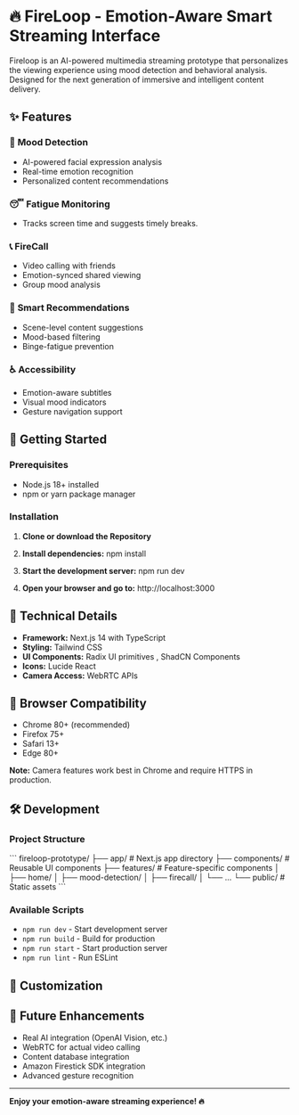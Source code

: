# 🔥 FireLoop - Emotion-Aware Smart Streaming Interface

Fireloop is an AI-powered multimedia streaming prototype that personalizes the viewing experience using mood detection and behavioral analysis. Designed for the next generation of immersive and intelligent content delivery.

## ✨ Features

### 🧠 **Mood Detection**
- AI-powered facial expression analysis
- Real-time emotion recognition
- Personalized content recommendations

### 😴 **Fatigue Monitoring**
- Tracks screen time and suggests timely breaks.

### 📞 **FireCall**
- Video calling with friends
- Emotion-synced shared viewing
- Group mood analysis

### 🎯 **Smart Recommendations**
- Scene-level content suggestions
- Mood-based filtering
- Binge-fatigue prevention

### ♿ **Accessibility**
- Emotion-aware subtitles
- Visual mood indicators
- Gesture navigation support


## 🚀 Getting Started

### Prerequisites
- Node.js 18+ installed
- npm or yarn package manager

### Installation

1. **Clone or download the Repository**

2. **Install dependencies:**
   npm install

3. **Start the development server:**
   npm run dev

4. **Open your browser and go to:**
   http://localhost:3000


## 🔧 Technical Details

- **Framework:** Next.js 14 with TypeScript
- **Styling:** Tailwind CSS
- **UI Components:** Radix UI primitives , ShadCN Components
- **Icons:** Lucide React
- **Camera Access:** WebRTC APIs

## 📱 Browser Compatibility

- Chrome 80+ (recommended)
- Firefox 75+
- Safari 13+
- Edge 80+

**Note:** Camera features work best in Chrome and require HTTPS in production.

## 🛠️ Development

### Project Structure
\`\`\`
fireloop-prototype/
├── app/                 # Next.js app directory
├── components/          # Reusable UI components
├── features/           # Feature-specific components
│   ├── home/
│   ├── mood-detection/
│   ├── firecall/
│   └── ...
└── public/             # Static assets
\`\`\`

### Available Scripts
- `npm run dev` - Start development server
- `npm run build` - Build for production
- `npm run start` - Start production server
- `npm run lint` - Run ESLint

## 🎨 Customization



## 🔮 Future Enhancements

- Real AI integration (OpenAI Vision, etc.)
- WebRTC for actual video calling
- Content database integration
- Amazon Firestick SDK integration
- Advanced gesture recognition


---

**Enjoy your emotion-aware streaming experience! 🔥**